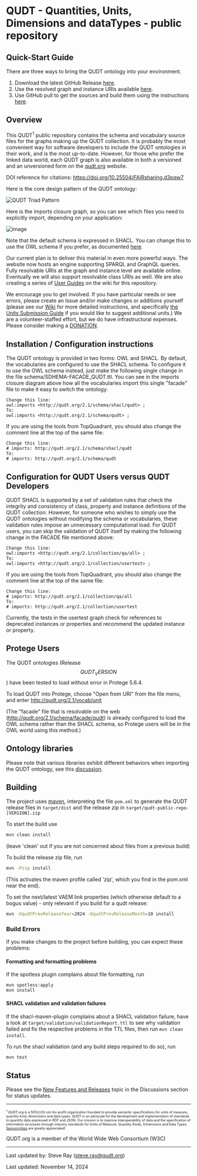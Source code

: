 QUDT - Quantities, Units, Dimensions and dataTypes - public repository
======================================================================

## Quick-Start Guide
There are three ways to bring the QUDT ontology into your environment.
1. Download the latest GitHub Release [here](https://github.com/qudt/qudt-public-repo/releases).
2. Use the resolved graph and instance URIs available [here](https://www.qudt.org/2.1/catalog/qudt-catalog.html).
3. Use GitHub pull to get the sources and build them using the instructions [here](https://github.com/qudt/qudt-public-repo#building).

Overview
--------

This QUDT<sup>1</sup> public repository contains the schema and vocabulary source files for the graphs making up the QUDT collection. It is probably the most convenient way for software developers to include the QUDT ontologies in their work, and is the most up-to-date. However, for those who prefer the linked data world, each QUDT graph is also available in both a versioned and an unversioned form on the <a href="http://qudt.org">qudt.org</a> website.

DOI reference for citations: https://doi.org/10.25504/FAIRsharing.d3pqw7


Here is the core design pattern of the QUDT ontology:

![QUDT Triad Pattern](https://github.com/qudt/qudt-public-repo/wiki/Quantity_Triad_Pattern.png)

Here is the imports closure graph, so you can see which files you need to explicitly import, depending on your application:

![image](https://github.com/qudt/qudt-public-repo/assets/1130189/3e452cd4-48dd-4b09-b927-d4b55f6016e2)

Note that the default schema is expressed in SHACL. You can change this to use the OWL schema if you prefer, as documented [here](https://github.com/qudt/qudt-public-repo/wiki/Advanced-User-Guide#5-using-the-shacl-schema-instead-of-the-owl-schema).

Our current plan is to deliver this material in even more powerful ways. The website now hosts an engine supporting SPARQL and GraphQL queries. Fully resolvable URIs at the graph and instance level are available online. Eventually we will also support resolvable class URIs as well. We are also creating a series of <a href="https://github.com/qudt/qudt-public-repo/wiki/User-Guide-for-QUDT"> User Guides</a> on the wiki for this repository.

We encourage you to get involved. If you have particular needs or see errors, please create an Issue and/or make changes or additions yourself (please see our <a href="https://github.com/qudt/qudt-public-repo/wiki">   Wiki</a> for more detailed instructions, and specifically <a href="https://github.com/qudt/qudt-public-repo/wiki/Unit-Vocabulary-Submission-Guidelines"> the Units Submission Guide</a> if you would like to suggest additional units.) We are a volunteer-staffed effort, but we do have infrastructural expenses. Please consider making a [DONATION](https://github.com/sponsors/qudt).

Installation / Configuration instructions
-----------------------------------------

The QUDT ontology is provided in two forms: OWL and SHACL. By default, the vocabularies are configured to use the SHACL schema. To configure it to use the OWL schema instead, just make the following single change in the file schema/SDHEMA-FACADE_QUDT.ttl. You can see in the imports closure diagram above how all the vocabularies import this single "facade" file to make it easy to switch the ontology.

```
Change this line:
owl:imports <http://qudt.org/2.1/schema/shacl/qudt> ;
To:
owl:imports <http://qudt.org/2.1/schema/qudt> ;
```

If you are using the tools from TopQuadrant, you should also change the comment line at the top of the same file:

```
Change this line:
# imports: http://qudt.org/2.1/schema/shacl/qudt
To:
# imports: http://qudt.org/2.1/schema/qudt
```

Configuration for QUDT Users versus QUDT Developers
---------------------------------------------------

QUDT SHACL is supported by a set of validation rules that check the integrity and consistency of class, property and instance definitions of the QUDT collection. However, for someone who wishes to simply use the QUDT ontologies without modifying the schema or vocabularies, these validation rules impose an unnecessary computational load. For QUDT users, you can skip the validation of QUDT itself by making the following change in the FACADE file mentioned above:

```
Change this line:
owl:imports <http://qudt.org/2.1/collection/qa/all> ;
To:
owl:imports <http://qudt.org/2.1/collection/usertest> ;
```

If you are using the tools from TopQuadrant, you should also change the comment line at the top of the same file:

```
Change this line:
# imports: http://qudt.org/2.1/collection/qa/all
To:
# imports: http://qudt.org/2.1/collection/usertest
```
Currently, the tests in the usertest graph check for references to deprecated instances or properties and recommend the updated instance or property.

Protege Users
-----------------------------
The QUDT ontologies (Release $$QUDT_VERSION$$) have been tested to load without error in Protege 5.6.4.

To load QUDT into Protege, choose "Open from URI" from the file menu, and enter http://qudt.org/2.1/vocab/unit

(The "facade" file that is resolvable on the web (http://qudt.org/2.1/schema/facade/qudt) is already configured to load the OWL schema rather than the SHACL schema, so Protege users will be in the OWL world using this method.)

Ontology libraries
-----------------------------

Please note that various libraries exhibit different behaviors when importing the QUDT ontology, see this [discussion](https://github.com/qudt/qudt-public-repo/issues/842#issuecomment-1879114604).

Building
--------

The project uses [maven](https://maven.apache.org/), interpreting the file `pom.xml` to generate the QUDT release files in
`target/dist` and the release zip in `target/qudt-public-repo-[VERSION].zip`

To start the build use 
```bash
mvn clean install
```
(leave 'clean' out if you are not concerned about files from a previous build)

To build the release zip file, run
```bash
mvn -Pzip install
```
(This activates the maven profile called 'zip', which you find in the pom.xml near the end).

To set the next/latest VAEM link properties (which otherwise default to a bogus value) - only relevant if you 
build for a qudt release:

```bash
mvn -DqudtPrevReleaseYear=2024 -DqudtPrevReleaseMonth=10 install 
```


### Build Errors
If you make changes to the project before building, you can expect these problems:

#### Formatting and formatting problems

If the spotless plugin complains about file formatting, run
```
mvn spotless:apply 
mvn install 
```

#### SHACL validation and validation failures

If the shacl-maven-plugin complains about a SHACL validation failure, have a look 
at `target/validation/validationReport.ttl` to see why validation failed and fix the 
respective problems in the TTL files, then run `mvn clean install`.

To run the shacl validation (and any build steps required to do so), run

```bash
mvn test
```
####

Status
------

Please see the [New Features and Releases](https://github.com/qudt/qudt-public-repo/discussions/315) topic in the Discussions section for status updates.



<hr/>
<p style="font-size:xx-small;"><sup>1</sup> QUDT.org is a 501(c)(3) not-for-profit organization founded to provide semantic specifications for units of measure, quantity kind, dimensions and data types.   QUDT is an advocate for the development and implementation of standards to quantify data expressed in RDF and JSON.   Our mission is to improve interoperability of data and the specification of information structures through industry standards for Units of Measure, Quantity Kinds, Dimensions and Data Types. <a href="https://github.com/sponsors/qudt">Sponsorships</a> are greatly appreciated!

QUDT.org is a member of the World Wide Web Consortium (W3C)



<hr/>


Last updated by: Steve Ray (steve.ray@qudt.org)

Last updated: November 14, 2024
